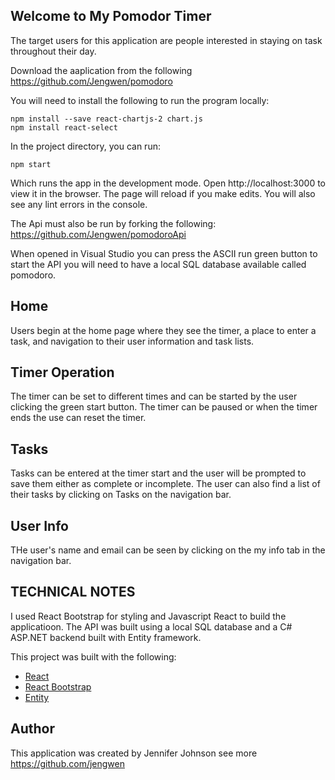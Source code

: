 
## Welcome to My Pomodor Timer


The target users for this application are people interested in staying on task throughout their day.
&nbsp;

Download the aaplication from the following https://github.com/Jengwen/pomodoro

You will need to install the following to run the program locally:

```npm install
npm install --save react-chartjs-2 chart.js
npm install react-select
```
In the project directory, you can run:

```npm start```

Which runs the app in the development mode.
Open http://localhost:3000 to view it in the browser. The page will reload if you make edits.
You will also see any lint errors in the console.

The Api must also be run by forking the following:
https://github.com/Jengwen/pomodoroApi

When opened in Visual Studio you can press the ASCII run green button to start the API you will need to have a local SQL database available called pomodoro.


## Home
Users begin at the home page where they see the timer, a place to enter a task, and navigation to their user information and task lists.

## Timer Operation
The timer can be set to different times and can be started by the user clicking the green start button.  The timer can be paused or when the timer ends the use can reset the timer.

## Tasks
Tasks can be entered at the timer start and the user will be prompted to save them either as complete or incomplete.
The user can also find a list of their tasks by clicking on Tasks on the navigation bar.
 
## User Info

THe user's name and email can be seen by clicking on the my info tab in the navigation bar.

## TECHNICAL NOTES

I used React Bootstrap for styling and Javascript React to build the applicatioon.  The API was built using a local SQL database and a C# ASP.NET backend built with Entity framework.

This project was built with the following:

*  [React](https://www.reactjs.org "React's Homepage")
*  [React Bootstrap](https://react-bootstrap.github.io/ "Bootstrap Homepage")
* [Entity](https://docs.microsoft.com/en-us/ef/ "Entity Documentation")


## Author

This application was created by Jennifer Johnson see more <https://github.com/jengwen>




